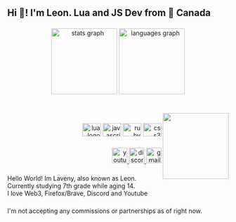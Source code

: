 <h2 align="left">Hi 👋! I'm Leon. Lua and JS Dev from 🍁 Canada</h2>

###

<div align="center">
  <img src="https://github-readme-stats.vercel.app/api?hide_title=false&hide_rank=false&show_icons=true&include_all_commits=true&count_private=true&disable_animations=false&theme=dracula&locale=en&hide_border=false&username=LeonFinnaCrazy" height="150" alt="stats graph"  />
  <img src="https://github-readme-stats.vercel.app/api/top-langs?locale=en&hide_title=false&layout=compact&card_width=320&langs_count=5&theme=dracula&hide_border=false&username=LeonFinnaCrazy" height="150" alt="languages graph"  />
</div>

###

<br clear="both">

<img align="right" height="150" src="https://iili.io/yIAnaa.jpg"  />

###

<div align="right">
  <img src="https://cdn.jsdelivr.net/gh/devicons/devicon/icons/lua/lua-plain-wordmark.svg" height="30" width="42" alt="lua logo"  />
  <img src="https://cdn.jsdelivr.net/gh/devicons/devicon/icons/javascript/javascript-original.svg" height="30" width="42" alt="javascript logo"  />
  <img src="https://cdn.jsdelivr.net/gh/devicons/devicon/icons/ruby/ruby-plain-wordmark.svg" height="30" width="42" alt="ruby logo"  />
  <img src="https://cdn.jsdelivr.net/gh/devicons/devicon/icons/css3/css3-original.svg" height="30" width="42" alt="css3 logo"  />
</div>

###

<div align="right">
  <a href="youtube.com/@heyitzleon" target="_blank">
    <img src="https://img.shields.io/static/v1?message=Youtube&logo=youtube&label=&color=FF0000&logoColor=white&labelColor=&style=for-the-badge" height="35" alt="youtube logo"  />
  </a>
  <a href="https://discord.io/kazaliner" target="_blank">
    <img src="https://img.shields.io/static/v1?message=Discord&logo=discord&label=&color=7289DA&logoColor=white&labelColor=&style=for-the-badge" height="35" alt="discord logo"  />
  </a>
  <a href="justleonchill@gmail.com" target="_blank">
    <img src="https://img.shields.io/static/v1?message=Gmail&logo=gmail&label=&color=D14836&logoColor=white&labelColor=&style=for-the-badge" height="35" alt="gmail logo"  />
  </a>
</div>

###

<p align="left">Hello World! Im Laveny, also known as Leon. Currently studying 7th grade while aging 14.  <br>I love Web3, Firefox/Brave, Discord and Youtube</p>

###

<p align="left">I'm not accepting any commissions or partnerships as of right now.</p>

###

<br clear="both">


###
